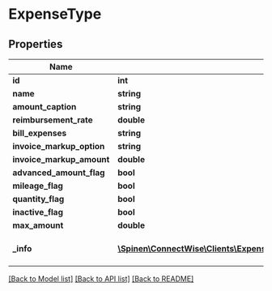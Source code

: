 # ExpenseType

## Properties
Name | Type | Description | Notes
------------ | ------------- | ------------- | -------------
**id** | **int** |  | [optional] 
**name** | **string** |  | 
**amount_caption** | **string** |  | 
**reimbursement_rate** | **double** |  | [optional] 
**bill_expenses** | **string** |  | 
**invoice_markup_option** | **string** |  | 
**invoice_markup_amount** | **double** |  | [optional] 
**advanced_amount_flag** | **bool** |  | [optional] 
**mileage_flag** | **bool** |  | [optional] 
**quantity_flag** | **bool** |  | [optional] 
**inactive_flag** | **bool** |  | [optional] 
**max_amount** | **double** |  | [optional] 
**_info** | [**\Spinen\ConnectWise\Clients\Expense\Spinen\ConnectWise\Clients\Expense\Model\Metadata**](Metadata.md) | Metadata of the entity | [optional] 

[[Back to Model list]](../README.md#documentation-for-models) [[Back to API list]](../README.md#documentation-for-api-endpoints) [[Back to README]](../README.md)


